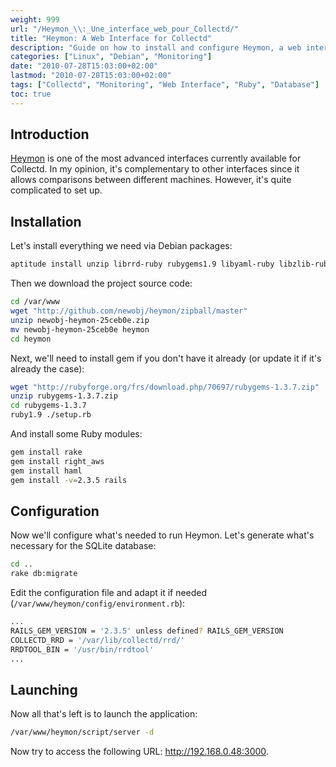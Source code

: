 ```yaml
---
weight: 999
url: "/Heymon_\\:_Une_interface_web_pour_Collectd/"
title: "Heymon: A Web Interface for Collectd"
description: "Guide on how to install and configure Heymon, a web interface for Collectd that allows comparing metrics between different machines."
categories: ["Linux", "Debian", "Monitoring"]
date: "2010-07-28T15:03:00+02:00"
lastmod: "2010-07-28T15:03:00+02:00"
tags: ["Collectd", "Monitoring", "Web Interface", "Ruby", "Database"]
toc: true
---
```


## Introduction

[Heymon](https://github.com/newobj/heymon) is one of the most advanced interfaces currently available for Collectd. In my opinion, it's complementary to other interfaces since it allows comparisons between different machines. However, it's quite complicated to set up.

## Installation

Let's install everything we need via Debian packages:

```bash
aptitude install unzip librrd-ruby rubygems1.9 libyaml-ruby libzlib-ruby libdbd-sqlite3-ruby mongrel libopenssl-ruby1.8
```

Then we download the project source code:

```bash
cd /var/www
wget "http://github.com/newobj/heymon/zipball/master"
unzip newobj-heymon-25ceb0e.zip
mv newobj-heymon-25ceb0e heymon
cd heymon
```

Next, we'll need to install gem if you don't have it already (or update it if it's already the case):

```bash
wget "http://rubyforge.org/frs/download.php/70697/rubygems-1.3.7.zip"
unzip rubygems-1.3.7.zip
cd rubygems-1.3.7
ruby1.9 ./setup.rb
```

And install some Ruby modules:

```bash
gem install rake
gem install right_aws
gem install haml
gem install -v=2.3.5 rails
```

## Configuration

Now we'll configure what's needed to run Heymon. Let's generate what's necessary for the SQLite database:

```bash
cd ..
rake db:migrate
```

Edit the configuration file and adapt it if needed (`/var/www/heymon/config/environment.rb`):

```bash
...
RAILS_GEM_VERSION = '2.3.5' unless defined? RAILS_GEM_VERSION
COLLECTD_RRD = '/var/lib/collectd/rrd/'
RRDTOOL_BIN = '/usr/bin/rrdtool'
...
```

## Launching

Now all that's left is to launch the application:

```bash
/var/www/heymon/script/server -d
```

Now try to access the following URL: http://192.168.0.48:3000.
